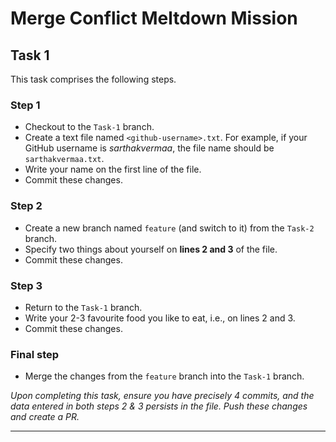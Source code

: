 # Merge Conflict Meltdown Mission

## Task 1

This task comprises the following steps.

### Step 1

- Checkout to the `Task-1` branch.
- Create a text file named `<github-username>.txt`. For example, if your GitHub username is *sarthakvermaa*, the file name should be `sarthakvermaa.txt`.
- Write your name on the first line of the file.
- Commit these changes.

### Step 2

- Create a new branch named `feature` (and switch to it) from the `Task-2` branch.
- Specify two things about yourself on **lines 2 and 3** of the file.
- Commit these changes.

### Step 3

- Return to the `Task-1` branch.
- Write your 2-3 favourite food you like to eat, i.e., on lines 2 and 3.
- Commit these changes.

### Final step

- Merge the changes from the `feature` branch into the `Task-1` branch.

*Upon completing this task, ensure you have precisely 4 commits, and the data entered in both steps 2 & 3 persists in the file. Push these changes and create a PR.*

<hr>
